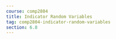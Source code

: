 ```yaml
---
course: comp2804
title: Indicator Random Variables
tag: comp2804-indicator-random-variables
section: 6.8
---
```

